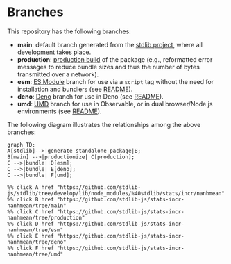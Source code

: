 <!--

@license Apache-2.0

Copyright (c) 2022 The Stdlib Authors.

Licensed under the Apache License, Version 2.0 (the "License");
you may not use this file except in compliance with the License.
You may obtain a copy of the License at

    http://www.apache.org/licenses/LICENSE-2.0

Unless required by applicable law or agreed to in writing, software
distributed under the License is distributed on an "AS IS" BASIS,
WITHOUT WARRANTIES OR CONDITIONS OF ANY KIND, either express or implied.
See the License for the specific language governing permissions and
limitations under the License.

-->

# Branches

This repository has the following branches:

-   **main**: default branch generated from the [stdlib project][stdlib-url], where all development takes place.
-   **production**: [production build][production-url] of the package (e.g., reformatted error messages to reduce bundle sizes and thus the number of bytes transmitted over a network).
-   **esm**: [ES Module][esm-url] branch for use via a `script` tag without the need for installation and bundlers (see [README][esm-readme]).
-   **deno**: [Deno][deno-url] branch for use in Deno (see [README][deno-readme]).
-   **umd**: [UMD][umd-url] branch for use in Observable, or in dual browser/Node.js environments (see [README][umd-readme]).

The following diagram illustrates the relationships among the above branches:

```mermaid
graph TD;
A[stdlib]-->|generate standalone package|B;
B[main] -->|productionize| C[production];
C -->|bundle| D[esm];
C -->|bundle| E[deno];
C -->|bundle| F[umd];

%% click A href "https://github.com/stdlib-js/stdlib/tree/develop/lib/node_modules/%40stdlib/stats/incr/nanhmean"
%% click B href "https://github.com/stdlib-js/stats-incr-nanhmean/tree/main"
%% click C href "https://github.com/stdlib-js/stats-incr-nanhmean/tree/production"
%% click D href "https://github.com/stdlib-js/stats-incr-nanhmean/tree/esm"
%% click E href "https://github.com/stdlib-js/stats-incr-nanhmean/tree/deno"
%% click F href "https://github.com/stdlib-js/stats-incr-nanhmean/tree/umd"
```

[stdlib-url]: https://github.com/stdlib-js/stdlib/tree/develop/lib/node_modules/%40stdlib/stats/incr/nanhmean
[production-url]: https://github.com/stdlib-js/stats-incr-nanhmean/tree/production
[deno-url]: https://github.com/stdlib-js/stats-incr-nanhmean/tree/deno
[deno-readme]: https://github.com/stdlib-js/stats-incr-nanhmean/blob/deno/README.md
[umd-url]: https://github.com/stdlib-js/stats-incr-nanhmean/tree/umd
[umd-readme]: https://github.com/stdlib-js/stats-incr-nanhmean/blob/umd/README.md
[esm-url]: https://github.com/stdlib-js/stats-incr-nanhmean/tree/esm
[esm-readme]: https://github.com/stdlib-js/stats-incr-nanhmean/blob/esm/README.md